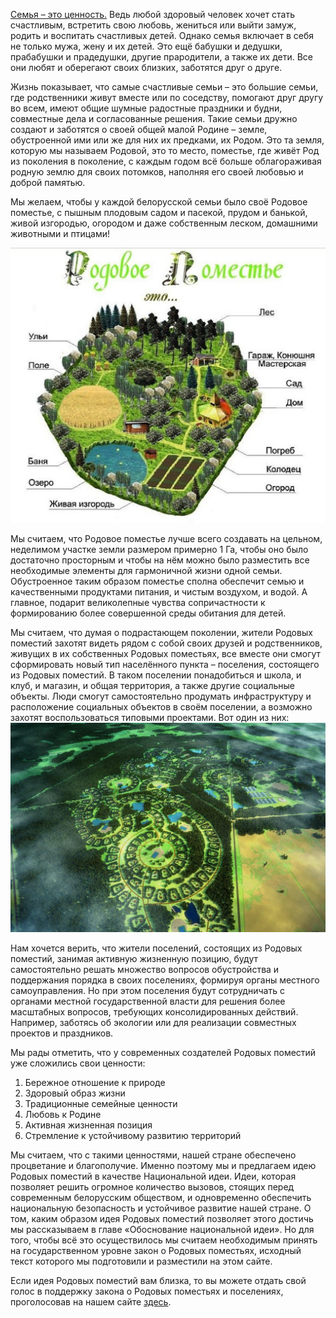 <p>
<u>Семья – это ценность.</u> Ведь любой здоровый человек хочет стать счастливым, встретить свою любовь, жениться или выйти замуж, родить и воспитать счастливых детей. Однако семья включает в себя не только мужа, жену и их детей. Это ещё бабушки и дедушки, прабабушки и прадедушки, другие прародители, а также их дети. Все они любят и оберегают своих близких, заботятся друг о друге.
</p>

<p>
Жизнь показывает, что самые счастливые семьи – это большие семьи, где родственники живут вместе или по соседству, помогают друг другу во всем, имеют общие шумные радостные праздники и будни, совместные дела и согласованные решения. Такие семьи дружно создают и заботятся о своей общей малой Родине – земле, обустроенной ими или же для них их предками, их Родом. Это та земля, которую мы называем Родовой, это то место, поместье, где живёт Род из поколения в поколение, с каждым годом всё больше облагораживая родную землю для своих потомков, наполняя его своей любовью и доброй памятью.
</p>

<p>
Мы желаем, чтобы у каждой белорусской семьи было своё Родовое поместье, с пышным плодовым садом  и пасекой, прудом и банькой, живой изгородью, огородом и даже собственным леском, домашними животными и птицами!
</p>
<p>
	<img src="images/rodp.jpg" />
</p>

<p>
Мы считаем, что Родовое поместье лучше всего создавать на цельном, неделимом участке земли размером примерно 1 Га, чтобы оно было достаточно просторным и чтобы на нём можно было разместить все необходимые элементы для гармоничной жизни одной семьи. Обустроенное таким образом поместье сполна обеспечит семью и качественными продуктами питания, и чистым воздухом, и водой. А главное, подарит великолепные чувства сопричастности к формированию более совершенной среды обитания для детей.
</p>

<p>
Мы считаем, что думая о подрастающем поколении, жители Родовых поместий захотят видеть рядом с собой своих друзей и родственников, живущих в их собственных Родовых поместьях, все вместе они смогут сформировать новый тип населённого пункта – поселения, состоящего из Родовых поместий. В таком поселении понадобиться и школа, и клуб, и магазин, и общая территория, а также другие социальные объекты. Люди смогут самостоятельно продумать инфраструктуру и расположение социальных объектов в своём поселении, а возможно захотят воспользоваться типовыми проектами. Вот один из них:
<img src="images/project1.jpg" />
</p>

<p>
Нам хочется верить, что жители поселений, состоящих из Родовых поместий, занимая активную жизненную позицию, будут самостоятельно решать множество вопросов обустройства и поддержания порядка в своих поселениях, формируя органы местного самоуправления. Но при этом поселения будут сотрудничать с органами местной государственной власти для решения более масштабных вопросов, требующих консолидированных действий. Например, заботясь об экологии или для реализации совместных проектов и праздников.
</p>

<p>
Мы рады отметить, что у современных создателей Родовых поместий уже сложились свои ценности:
	<ol>
		<li>Бережное отношение к природе</li>
		<li>Здоровый образ жизни</li>
		<li>Традиционные семейные ценности</li>
		<li>Любовь к Родине</li>
		<li>Активная жизненная позиция</li>
		<li>Стремление к устойчивому развитию территорий</li>
	</ol>
</p>

<p>
Мы считаем, что с такими ценностями, нашей стране обеспечено процветание и благополучие. Именно поэтому мы и предлагаем идею Родовых поместий в качестве Национальной идеи. Идеи, которая позволяет решить огромное количество вызовов, стоящих перед современным белорусским обществом, и одновременно обеспечить  национальную безопасность и устойчивое развитие нашей стране. О том, каким образом идея Родовых поместий позволяет этого достичь мы рассказываем в главе «Обоснование национальной идеи». Но для того, чтобы всё это осуществилось мы считаем необходимым принять на государственном уровне закон о Родовых поместьях, исходный текст которого мы подготовили и разместили на этом сайте.
</p>

<p>
Если идея Родовых поместий вам близка, то вы можете отдать свой голос в поддержку закона о Родовых поместьях и поселениях, проголосовав на нашем сайте <a href="subscribe.html">здесь</a>.
</p>

